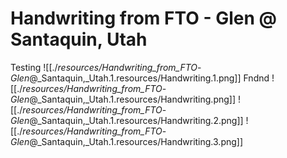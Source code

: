 # Handwriting from FTO - Glen @ Santaquin, Utah

Testing
![[./_resources/Handwriting_from_FTO_-_Glen_@_Santaquin,_Utah.1.resources/Handwriting.1.png]]
Fndnd
![[./_resources/Handwriting_from_FTO_-_Glen_@_Santaquin,_Utah.1.resources/Handwriting.png]]
![[./_resources/Handwriting_from_FTO_-_Glen_@_Santaquin,_Utah.1.resources/Handwriting.2.png]]
![[./_resources/Handwriting_from_FTO_-_Glen_@_Santaquin,_Utah.1.resources/Handwriting.3.png]]

